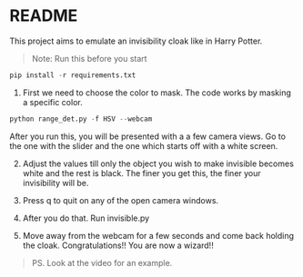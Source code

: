 # README

This project aims to emulate an invisibility cloak like in Harry Potter.

> Note: Run this before you start
```python
pip install -r requirements.txt
```

1) First we need to choose the color to mask. The code works by masking a specific color.
```python
python range_det.py -f HSV --webcam
```
After you run this, you will be presented with a a few camera views. Go to the one with the slider and the one which starts off with a white screen.

2) Adjust the values till only the object you wish to make invisible becomes white and the rest is black. The finer you get this, the finer your invisibility will be.

3) Press q to quit on any of the open camera windows.

4) After you do that. Run invisible.py

5) Move away from the webcam for a few seconds and come back holding the cloak. Congratulations!! You are now a wizard!!

> PS. Look at the video for an example.


